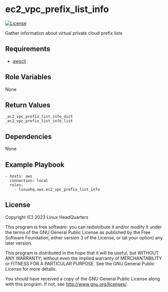 # ec2\_vpc\_prefix\_list\_info

[![License](https://img.shields.io/badge/license-GPLv3-lightgreen)](https://www.gnu.org/licenses/gpl-3.0.en.html#license-text)

Gather information about virtual private cloud prefix lists

## Requirements

* [awscli](https://pypi.org/project/awscli)

## Role Variables

None

## Return Values

    _ec2_vpc_prefix_list_info_dict
    _ec2_vpc_prefix_list_info_list

## Dependencies

None

## Example Playbook

    - hosts: aws
      connection: local
      roles:
        - linuxhq.aws.ec2_vpc_prefix_list_info

## License

Copyright (C) 2023 Linux HeadQuarters

This program is free software: you can redistribute it and/or modify
it under the terms of the GNU General Public License as published by
the Free Software Foundation, either version 3 of the License, or
(at your option) any later version.

This program is distributed in the hope that it will be useful,
but WITHOUT ANY WARRANTY; without even the implied warranty of
MERCHANTABILITY or FITNESS FOR A PARTICULAR PURPOSE. See the
GNU General Public License for more details.

You should have received a copy of the GNU General Public License
along with this program. If not, see <http://www.gnu.org/licenses/>.
